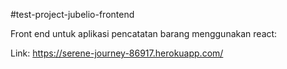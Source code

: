 #test-project-jubelio-frontend

Front end untuk aplikasi pencatatan barang menggunakan react:

Link: https://serene-journey-86917.herokuapp.com/
